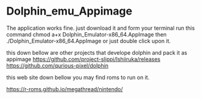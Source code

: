 # Dolphin_emu_Appimage

The application works fine. just download it and form your terminal run this command chmod a+x Dolphin_Emulator-x86_64.AppImage
then
./Dolphin_Emulator-x86_64.AppImage or just double click upon it.

this down bellow are other projects that develope dolphin and pack it as appimage
https://github.com/project-slippi/Ishiiruka/releases
https://github.com/qurious-pixel/dolphin

this web site down bellow you may find roms to run on it.

https://r-roms.github.io/megathread/nintendo/

